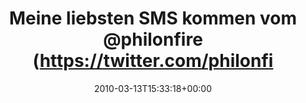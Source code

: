 ---
retweeted: false
source: <a href="http://twitter.com" rel="nofollow">Twitter Web Client</a>
entities:
  hashtags: []
  symbols: []
  user_mentions:
  - name: Philip
    screen_name: PhilOnFire
    indices:
    - '30'
    - '41'
    id_str: '739681261'
    id: '739681261'
  urls: []
display_text_range:
- '0'
- '72'
favorite_count: '0'
id_str: '10426155928'
truncated: false
retweet_count: '0'
id: '10426155928'
created_at: Sat Mar 13 15:33:18 +0000 2010
favorited: false
full_text: Meine liebsten SMS kommen vom [@philonfire](https://twitter.com/philonfire)
  und ham nur 8 Buchstaben drin.
lang: de
tags:
- pesos/twitter
date: '2010-03-13T15:33:18+00:00'
src: https://twitter.com/bascht/status/10426155928
original_url: https://twitter.com/bascht/status/10426155928
type: twitter_tweet
text: Meine liebsten SMS kommen vom [@philonfire](https://twitter.com/philonfire)
  und ham nur 8 Buchstaben drin.
title: Meine liebsten SMS kommen vom @philonfire (https://twitter.com/philonfi

---